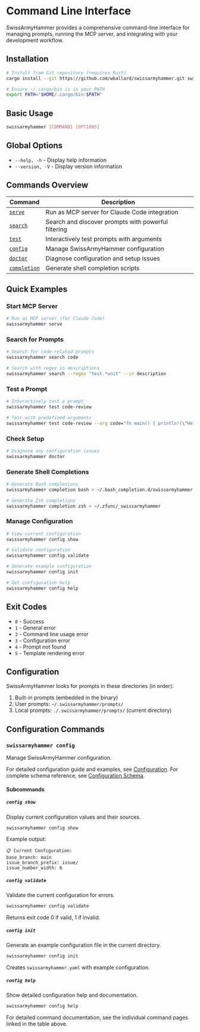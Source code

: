 # Command Line Interface

SwissArmyHammer provides a comprehensive command-line interface for managing prompts, running the MCP server, and integrating with your development workflow.

## Installation

```bash
# Install from Git repository (requires Rust)
cargo install --git https://github.com/wballard/swissarmyhammer.git swissarmyhammer-cli

# Ensure ~/.cargo/bin is in your PATH
export PATH="$HOME/.cargo/bin:$PATH"
```

## Basic Usage

```bash
swissarmyhammer [COMMAND] [OPTIONS]
```

## Global Options

- `--help, -h` - Display help information
- `--version, -V` - Display version information

## Commands Overview

| Command | Description |
|---------|-------------|
| [`serve`](./cli-serve.md) | Run as MCP server for Claude Code integration |
| [`search`](./cli-search.md) | Search and discover prompts with powerful filtering |
| [`test`](./cli-test.md) | Interactively test prompts with arguments |
| [`config`](#configuration-commands) | Manage SwissArmyHammer configuration |
| [`doctor`](./cli-doctor.md) | Diagnose configuration and setup issues |
| [`completion`](./cli-completion.md) | Generate shell completion scripts |

## Quick Examples

### Start MCP Server
```bash
# Run as MCP server (for Claude Code)
swissarmyhammer serve
```

### Search for Prompts
```bash
# Search for code-related prompts
swissarmyhammer search code

# Search with regex in descriptions
swissarmyhammer search --regex "test.*unit" --in description
```

### Test a Prompt
```bash
# Interactively test a prompt
swissarmyhammer test code-review

# Test with predefined arguments
swissarmyhammer test code-review --arg code="fn main() { println!(\"Hello\"); }"
```

### Check Setup
```bash
# Diagnose any configuration issues
swissarmyhammer doctor
```

### Generate Shell Completions
```bash
# Generate Bash completions
swissarmyhammer completion bash > ~/.bash_completion.d/swissarmyhammer

# Generate Zsh completions
swissarmyhammer completion zsh > ~/.zfunc/_swissarmyhammer
```

### Manage Configuration
```bash
# View current configuration
swissarmyhammer config show

# Validate configuration
swissarmyhammer config validate

# Generate example configuration
swissarmyhammer config init

# Get configuration help
swissarmyhammer config help
```

## Exit Codes

- `0` - Success
- `1` - General error
- `2` - Command line usage error
- `3` - Configuration error
- `4` - Prompt not found
- `5` - Template rendering error

## Configuration

SwissArmyHammer looks for prompts in these directories (in order):

1. Built-in prompts (embedded in the binary)
2. User prompts: `~/.swissarmyhammer/prompts/`
3. Local prompts: `./.swissarmyhammer/prompts/` (current directory)

## Configuration Commands

### `swissarmyhammer config`

Manage SwissArmyHammer configuration.

For detailed configuration guide and examples, see [Configuration](configuration.md). For complete schema reference, see [Configuration Schema](configuration-schema.md).

#### Subcommands

##### `config show`
Display current configuration values and their sources.

```bash
swissarmyhammer config show
```

Example output:
```
📋 Current Configuration:
base_branch: main
issue_branch_prefix: issue/
issue_number_width: 6
```

##### `config validate`
Validate the current configuration for errors.

```bash
swissarmyhammer config validate
```

Returns exit code 0 if valid, 1 if invalid.

##### `config init`
Generate an example configuration file in the current directory.

```bash
swissarmyhammer config init
```

Creates `swissarmyhammer.yaml` with example configuration.

##### `config help`
Show detailed configuration help and documentation.

```bash
swissarmyhammer config help
```

For detailed command documentation, see the individual command pages linked in the table above.
